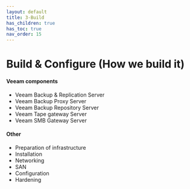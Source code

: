 ```yaml
---
layout: default
title: 3-Build
has_children: true
has_toc: true
nav_order: 15
---
```




# Build & Configure (How we build it)
#### Veeam components
* Veeam Backup & Replication Server
* Veeam Backup Proxy Server
* Veeam Backup Repository Server
* Veeam Tape gateway Server
* Veeam SMB Gateway Server

#### Other

* Preparation of infrastructure
* Installation
* Networking
* SAN
* Configuration
* Hardening
